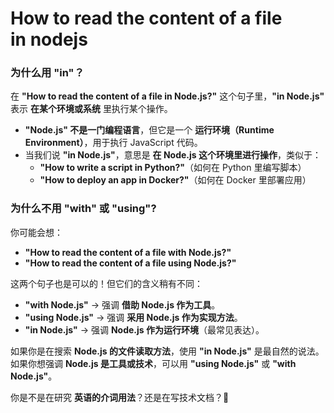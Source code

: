 # How to read the content of a file in nodejs

### **为什么用 "in"？**
在 **"How to read the content of a file in Node.js?"** 这个句子里，**"in Node.js"** 表示 **在某个环境或系统** 里执行某个操作。  
- **"Node.js" 不是一门编程语言**，但它是一个 **运行环境（Runtime Environment）**，用于执行 JavaScript 代码。  
- 当我们说 **"in Node.js"**，意思是 **在 Node.js 这个环境里进行操作**，类似于：
  - **"How to write a script in Python?"**（如何在 Python 里编写脚本）
  - **"How to deploy an app in Docker?"**（如何在 Docker 里部署应用）

### **为什么不用 "with" 或 "using"?**
你可能会想：
- **"How to read the content of a file with Node.js?"**
- **"How to read the content of a file using Node.js?"**

这两个句子也是可以的！但它们的含义稍有不同：
- **"with Node.js"** → 强调 **借助 Node.js 作为工具**。
- **"using Node.js"** → 强调 **采用 Node.js 作为实现方法**。
- **"in Node.js"** → 强调 **Node.js 作为运行环境**（最常见表达）。

如果你是在搜索 **Node.js 的文件读取方法**，使用 **"in Node.js"** 是最自然的说法。如果你想强调 **Node.js 是工具或技术**，可以用 **"using Node.js"** 或 **"with Node.js"**。

你是不是在研究 **英语的介词用法**？还是在写技术文档？🚀
